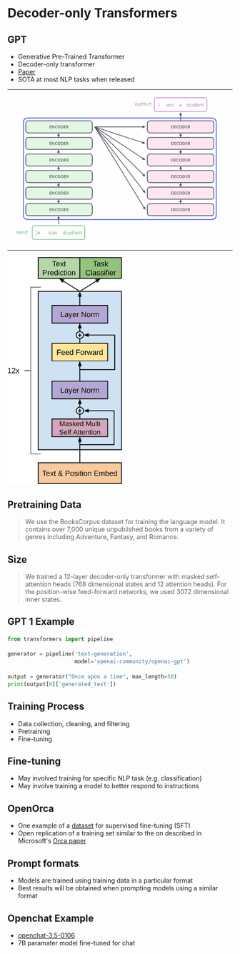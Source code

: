 Decoder-only Transformers
=========================

GPT
---

- Generative Pre-Trained Transformer
- Decoder-only transformer
- [Paper](https://s3-us-west-2.amazonaws.com/openai-assets/research-covers/language-unsupervised/language_understanding_paper.pdf)
- SOTA at most NLP tasks when released

---

![Transformer](media/transformer-basic.png)

---

![GPT](media/gpt.png)

Pretraining Data
----------------

> We use the BooksCorpus dataset for training the language model. It contains over 7,000 unique unpublished books from a variety of genres including Adventure, Fantasy, and Romance.

Size
----

> We trained a 12-layer decoder-only transformer with masked self-attention heads (768 dimensional states and 12 attention heads). For the position-wise feed-forward networks, we used 3072 dimensional inner states.

GPT 1 Example
-------------

```python
from transformers import pipeline

generator = pipeline('text-generation',
                     model='openai-community/openai-gpt')

output = generator("Once upon a time", max_length=50)
print(output[0]['generated_text'])
```


Training Process
----------------

- Data collection, cleaning, and filtering
- Pretraining
- Fine-tuning

Fine-tuning
-----------

- May involved training for specific NLP task (e.g. classification)
- May involve training a model to better respond to instructions

OpenOrca
--------

- One example of a [dataset](https://huggingface.co/datasets/Open-Orca/OpenOrca) for supervised fine-tuning (SFT)
- Open replication of a training set similar to the on described in Microsoft's [Orca paper](https://arxiv.org/abs/2306.02707)

Prompt formats
--------------

- Models are trained using training data in a particular format
- Best results will be obtained when prompting models using a similar format

Openchat Example
-----------------

- [openchat-3.5-0106](https://huggingface.co/openchat/openchat-3.5-0106)
- 7B paramater model fine-tuned for chat
